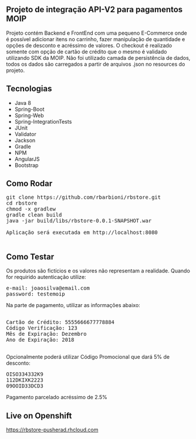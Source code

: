 ## Projeto de integração API-V2 para pagamentos MOIP

Projeto contém Backend e FrontEnd com uma pequeno E-Commerce onde é possível adicionar itens no carrinho, fazer manipulação de quantidade e opções de desconto e acréssimo de valores. O checkout é realizado somente com opção de cartão de crédito que o mesmo é validado utilizando SDK da MOIP.
Não foi utilizado camada de persistência de dados, todos os dados são carregados a partir de arquivos .json no resources do projeto.

## Tecnologias
- Java 8
- Spring-Boot
- Spring-Web
- Spring-IntegrationTests
- JUnit
- Validator
- Jackson
- Gradle
- NPM
- AngularJS
- Bootstrap
## Como Rodar

<pre>
git clone https://github.com/rbarbioni/rbstore.git
cd rbstore
chmod -x gradlew
gradle clean build
java -jar build/libs/rbstore-0.0.1-SNAPSHOT.war

Aplicação será executada em http://localhost:8080

</pre>

## Como Testar

Os produtos são fictícios e os valores não representam a realidade.
Quando for requirido autenticação utilize:
<pre>
e-mail: joaosilva@email.com
password: testemoip 
</pre>

Na parte de pagamento, utilizar as informações abaixo:

<pre>

Cartão de Crédito: 5555666677778884
Código Verificação: 123
Mês de Expiração: Dezembro
Ano de Expiração: 2018

</pre>

Opcionalmente poderá utilizar Código Promocional que dará 5% de desconto:

<pre>
OISO334332K9
112DKIXK2223
09OOID33DCD3
</pre>

Pagamento parcelado acréssimo de 2.5%

## Live on Openshift
https://rbstore-pusherad.rhcloud.com


